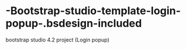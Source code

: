 # -Bootstrap-studio-template-login-popup-.bsdesign-included
bootstrap studio 4.2 project (Login popup) 
